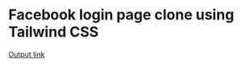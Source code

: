 # Facebook login page clone using Tailwind CSS

[Output link](https://facebook-login-pag-clone.netlify.app/)